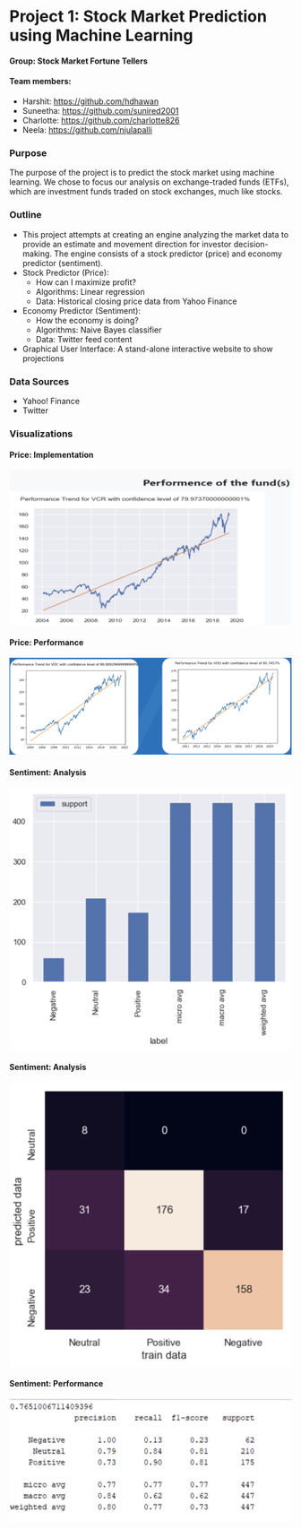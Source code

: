 # Project 1: Stock Market Prediction using Machine Learning

#### Group: Stock Market Fortune Tellers
#### Team members: 
* Harshit: https://github.com/hdhawan
* Suneetha: https://github.com/sunired2001
* Charlotte: https://github.com/charlotte826
* Neela: https://github.com/njulapalli

### Purpose
The purpose of the project is to predict the stock market using machine learning. We chose to focus our analysis on exchange-traded funds (ETFs), which are investment funds traded on stock exchanges, much like stocks.

### Outline
* This project attempts at creating an engine analyzing the market data to provide an estimate and movement direction for investor decision-making. The engine consists of a stock predictor (price) and economy predictor (sentiment). 
* Stock Predictor (Price): 
  * How can I maximize profit?
  * Algorithms: Linear regression 
  * Data: Historical closing price data from Yahoo Finance
* Economy Predictor (Sentiment): 
  * How the economy is doing?
  * Algorithms: Naive Bayes classifier
  * Data: Twitter feed content 
* Graphical User Interface: A stand-alone interactive website to show projections

### Data Sources
* Yahoo! Finance
* Twitter

### Visualizations

#### Price: Implementation
![alt text](https://raw.githubusercontent.com/charlotte826/Final-Project_Stock-Prediction/master/Presentation%20Imagery/Screen%20Shot%202019-05-09%20at%206.51.16%20AM.png)
#### Price: Performance
![alt text](https://raw.githubusercontent.com/charlotte826/Final-Project_Stock-Prediction/master/Presentation%20Imagery/Screen%20Shot%202019-05-09%20at%206.51.17%20AM.png)
#### Sentiment: Analysis
![alt text](https://raw.githubusercontent.com/charlotte826/Final-Project_Stock-Prediction/master/Presentation%20Imagery/Screen%20Shot%202019-05-09%20at%206.51.23%20AM.png)
#### Sentiment: Analysis
![alt text](https://raw.githubusercontent.com/charlotte826/Final-Project_Stock-Prediction/master/Presentation%20Imagery/Screen%20Shot%202019-05-09%20at%206.51.23%20AM%201.png)
#### Sentiment: Performance
![alt text](https://raw.githubusercontent.com/charlotte826/Final-Project_Stock-Prediction/master/Presentation%20Imagery/Screen%20Shot%202019-05-09%20at%206.51.24%20AM.png)
